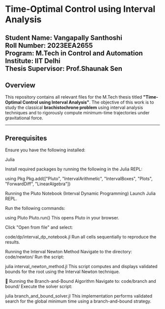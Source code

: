 # Time-Optimal Control using Interval Analysis

**Student Name**: Vangapally Santhoshi  
**Roll Number**: 2023EEA2655  
**Program**: M.Tech in Control and Automation  
**Institute**: IIT Delhi  
**Thesis Supervisor**: Prof.Shaunak Sen
---

## Overview

This repository contains all relevant files for the M.Tech thesis titled **"Time-Optimal Control using Interval Analysis"**. The objective of this work is to study the classical **brachistochrone problem** using interval analysis techniques and to rigorously compute minimum-time trajectories under gravitational force.

---

## Prerequisites
Ensure you have the following installed:

Julia

Install required packages by running the following in the Julia REPL:

using Pkg
Pkg.add(["Pluto", "IntervalArithmetic", "IntervalBoxes", "Plots", "ForwardDiff", "LinearAlgebra"])

Running the Pluto Notebook (Interval Dynamic Programming)
Launch Julia REPL.

Run the following commands:

using Pluto
Pluto.run()
This opens Pluto in your browser.

Click "Open from file" and select:

code/dp/interval_dp_notebook.jl
Run all cells sequentially to reproduce the results.

Running the Interval Newton Method
Navigate to the directory:
code/newton/
Run the script:

julia interval_newton_method.jl
This script computes and displays validated bounds for the root using the Interval Newton technique.

🔁 Running the Branch-and-Bound Algorithm
Navigate to:
code/branch and bound/
Execute the solver script:

julia branch_and_bound_solver.jl
This implementation performs validated search for the global minimum time using a branch-and-bound strategy.

